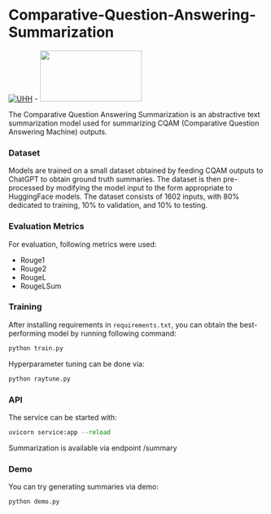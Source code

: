 # Comparative-Question-Answering-Summarization

[![UHH](https://www.kus.uni-hamburg.de/5572339/uhh-logo-2010-29667bd15f143feeb1ebd96b06334fddfe378e09.png)](https://www.uni-hamburg.de/) -  <a href="https://www.inf.uni-hamburg.de/en/inst/ab/sems/home.html"><img src="https://www.inf.uni-hamburg.de/5546980/lt-logo-640x361-9345df620ffab7a8ce97149b66c2dfc9d3ff429e.png" width="200" height="100" /></a>

The Comparative Question Answering Summarization is an abstractive text summarization model used for summarizing CQAM (Comparative Question Answering Machine) outputs.

### Dataset

Models are trained on a small dataset obtained by feeding CQAM outputs to ChatGPT to obtain ground truth summaries. The dataset is then pre-processed by modifying the model input to the form appropriate to HuggingFace models. The dataset consists of 1602 inputs, with 80% dedicated to training, 10% to validation, and 10% to testing.

### Evaluation Metrics

For evaluation, following metrics were used:

- Rouge1
- Rouge2
- RougeL
- RougeLSum

### Training

After installing requirements in `requirements.txt`, you can obtain the best-performing model by running following command:

```python
python train.py
```

Hyperparameter tuning can be done via:

```python
python raytune.py
```

### API

The service can be started with:

```python
uvicorn service:app --reload
```

Summarization is available via endpoint /summary

### Demo

You can try generating summaries via demo:

```python
python demo.py
```
